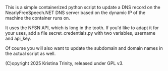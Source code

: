 This is a simple containerized python script to update a DNS record on the  
NearlyFreeSpeech.NET DNS server based on the dynamic IP of the machine the container 
runs on. 

It uses the NFSN API, which is long in the tooth. If you'd like to adapt it for your
uses, add a file secret_credentials.py with two variables, username and api_key. 

Of course you will also want to update the subdomain and domain names in the actual script as well. 

(C)opyright 2025 Kristina Trinity, released under GPL v3.